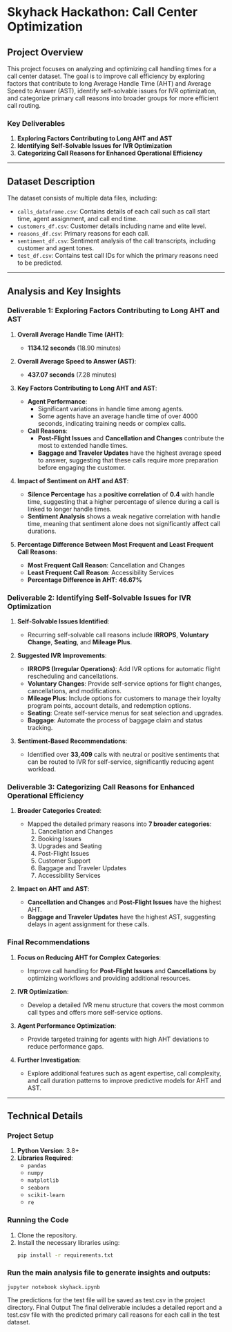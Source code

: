 # Skyhack Hackathon: Call Center Optimization

## Project Overview

This project focuses on analyzing and optimizing call handling times for a call center dataset. The goal is to improve call efficiency by exploring factors that contribute to long Average Handle Time (AHT) and Average Speed to Answer (AST), identify self-solvable issues for IVR optimization, and categorize primary call reasons into broader groups for more efficient call routing.

### Key Deliverables
1. **Exploring Factors Contributing to Long AHT and AST**
2. **Identifying Self-Solvable Issues for IVR Optimization**
3. **Categorizing Call Reasons for Enhanced Operational Efficiency**

---

## Dataset Description
The dataset consists of multiple data files, including:
- `calls_dataframe.csv`: Contains details of each call such as call start time, agent assignment, and call end time.
- `customers_df.csv`: Customer details including name and elite level.
- `reasons_df.csv`: Primary reasons for each call.
- `sentiment_df.csv`: Sentiment analysis of the call transcripts, including customer and agent tones.
- `test_df.csv`: Contains test call IDs for which the primary reasons need to be predicted.

---

## Analysis and Key Insights

### Deliverable 1: Exploring Factors Contributing to Long AHT and AST
1. **Overall Average Handle Time (AHT)**:  
   - **1134.12 seconds** (18.90 minutes)

2. **Overall Average Speed to Answer (AST)**:  
   - **437.07 seconds** (7.28 minutes)

3. **Key Factors Contributing to Long AHT and AST**:
   - **Agent Performance**:  
     - Significant variations in handle time among agents.
     - Some agents have an average handle time of over 4000 seconds, indicating training needs or complex calls.
   - **Call Reasons**:  
     - **Post-Flight Issues** and **Cancellation and Changes** contribute the most to extended handle times.
     - **Baggage and Traveler Updates** have the highest average speed to answer, suggesting that these calls require more preparation before engaging the customer.

4. **Impact of Sentiment on AHT and AST**:  
   - **Silence Percentage** has a **positive correlation** of **0.4** with handle time, suggesting that a higher percentage of silence during a call is linked to longer handle times.
   - **Sentiment Analysis** shows a weak negative correlation with handle time, meaning that sentiment alone does not significantly affect call durations.

5. **Percentage Difference Between Most Frequent and Least Frequent Call Reasons**:  
   - **Most Frequent Call Reason**: Cancellation and Changes  
   - **Least Frequent Call Reason**: Accessibility Services  
   - **Percentage Difference in AHT**: **46.67%**

### Deliverable 2: Identifying Self-Solvable Issues for IVR Optimization
1. **Self-Solvable Issues Identified**:
   - Recurring self-solvable call reasons include **IRROPS**, **Voluntary Change**, **Seating**, and **Mileage Plus**.

2. **Suggested IVR Improvements**:
   - **IRROPS (Irregular Operations)**: Add IVR options for automatic flight rescheduling and cancellations.
   - **Voluntary Changes**: Provide self-service options for flight changes, cancellations, and modifications.
   - **Mileage Plus**: Include options for customers to manage their loyalty program points, account details, and redemption options.
   - **Seating**: Create self-service menus for seat selection and upgrades.
   - **Baggage**: Automate the process of baggage claim and status tracking.

3. **Sentiment-Based Recommendations**:
   - Identified over **33,409** calls with neutral or positive sentiments that can be routed to IVR for self-service, significantly reducing agent workload.

### Deliverable 3: Categorizing Call Reasons for Enhanced Operational Efficiency
1. **Broader Categories Created**:
   - Mapped the detailed primary reasons into **7 broader categories**:
     1. Cancellation and Changes
     2. Booking Issues
     3. Upgrades and Seating
     4. Post-Flight Issues
     5. Customer Support
     6. Baggage and Traveler Updates
     7. Accessibility Services

2. **Impact on AHT and AST**:
   - **Cancellation and Changes** and **Post-Flight Issues** have the highest AHT.
   - **Baggage and Traveler Updates** have the highest AST, suggesting delays in agent assignment for these calls.

### Final Recommendations
1. **Focus on Reducing AHT for Complex Categories**:
   - Improve call handling for **Post-Flight Issues** and **Cancellations** by optimizing workflows and providing additional resources.

2. **IVR Optimization**:
   - Develop a detailed IVR menu structure that covers the most common call types and offers more self-service options.

3. **Agent Performance Optimization**:
   - Provide targeted training for agents with high AHT deviations to reduce performance gaps.

4. **Further Investigation**:
   - Explore additional features such as agent expertise, call complexity, and call duration patterns to improve predictive models for AHT and AST.

---

## Technical Details

### Project Setup
1. **Python Version**: 3.8+
2. **Libraries Required**:
   - `pandas`
   - `numpy`
   - `matplotlib`
   - `seaborn`
   - `scikit-learn`
   - `re`

### Running the Code
1. Clone the repository.
2. Install the necessary libraries using:
   ```bash
   pip install -r requirements.txt

### Run the main analysis file to generate insights and outputs:
    jupyter notebook skyhack.ipynb
The predictions for the test file will be saved as test.csv in the project directory.
Final Output
The final deliverable includes a detailed report and a test.csv file with the predicted primary call reasons for each call in the test dataset.
